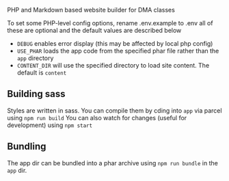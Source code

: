 PHP and Markdown based website builder for DMA classes

To set some PHP-level config options, rename .env.example to .env
all of these are optional and the default values are described below

* `DEBUG` enables error display (this may be affected by local php config)
* `USE_PHAR` loads the app code from the specified phar file rather than the `app` directory
* `CONTENT_DIR` will use the specified directory to load site content. The default is `content`

## Building sass
Styles are written in sass. You can compile them by cding into `app` via parcel using `npm run build` You can also watch for changes (useful for development) using `npm start`

## Bundling
The app dir can be bundled into a phar archive using `npm run bundle` in the `app` dir.

